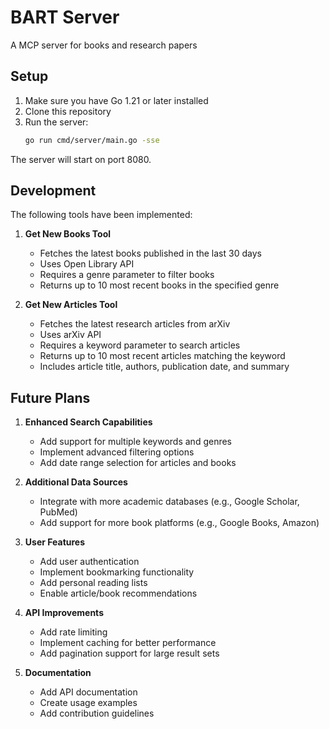 # BART Server

A MCP server for books and research papers

## Setup

1. Make sure you have Go 1.21 or later installed
2. Clone this repository
3. Run the server:
   ```bash
   go run cmd/server/main.go -sse
   ```

The server will start on port 8080.

## Development

The following tools have been implemented:

1. **Get New Books Tool**
   - Fetches the latest books published in the last 30 days
   - Uses Open Library API
   - Requires a genre parameter to filter books
   - Returns up to 10 most recent books in the specified genre

2. **Get New Articles Tool**
   - Fetches the latest research articles from arXiv
   - Uses arXiv API
   - Requires a keyword parameter to search articles
   - Returns up to 10 most recent articles matching the keyword
   - Includes article title, authors, publication date, and summary

## Future Plans

1. **Enhanced Search Capabilities**
   - Add support for multiple keywords and genres
   - Implement advanced filtering options
   - Add date range selection for articles and books

2. **Additional Data Sources**
   - Integrate with more academic databases (e.g., Google Scholar, PubMed)
   - Add support for more book platforms (e.g., Google Books, Amazon)

3. **User Features**
   - Add user authentication
   - Implement bookmarking functionality
   - Add personal reading lists
   - Enable article/book recommendations

4. **API Improvements**
   - Add rate limiting
   - Implement caching for better performance
   - Add pagination support for large result sets

5. **Documentation**
   - Add API documentation
   - Create usage examples
   - Add contribution guidelines
